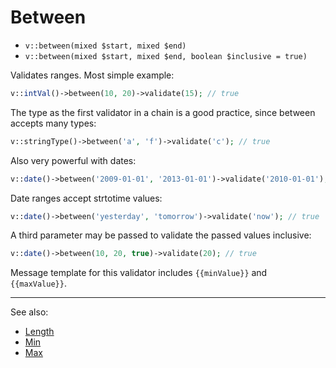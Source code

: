 # Between

- `v::between(mixed $start, mixed $end)`
- `v::between(mixed $start, mixed $end, boolean $inclusive = true)`

Validates ranges. Most simple example:

```php
v::intVal()->between(10, 20)->validate(15); // true
```

The type as the first validator in a chain is a good practice,
since between accepts many types:

```php
v::stringType()->between('a', 'f')->validate('c'); // true
```

Also very powerful with dates:

```php
v::date()->between('2009-01-01', '2013-01-01')->validate('2010-01-01'); // true
```

Date ranges accept strtotime values:

```php
v::date()->between('yesterday', 'tomorrow')->validate('now'); // true
```

A third parameter may be passed to validate the passed values inclusive:

```php
v::date()->between(10, 20, true)->validate(20); // true
```

Message template for this validator includes `{{minValue}}` and `{{maxValue}}`.

***
See also:

  * [Length](Length.md)
  * [Min](Min.md)
  * [Max](Max.md)
